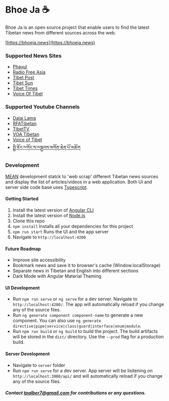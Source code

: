 # Bhoe Ja ☕️

Bhoe Ja is an open source project that enable users to find the latest Tibetan news from different sources across the web.

[https://bhoeja.news](https://bhoeja.news)

### Supported News Sites

- [Phayul](https://www.phayul.com/)
- [Radio Free Asia](https://www.rfa.org/english/news/tibet)
- [Tibet Post](http://www.thetibetpost.com/en/)
- [Tibet Sun](https://www.tibetsun.com/)
- [Tibet Times](http://tibettimes.net/)
- [Voice Of Tibet](https://vot.org/)

### Supported Youtube Channels

- [Dalai Lama](https://www.youtube.com/channel/UCiPJ_g02LuOgOG0ZNk5j1jA)
- [RFATibetan](https://www.youtube.com/channel/UCmAs3jM0KZLwsglmaVMwvMg)
- [TibetTV](https://www.youtube.com/channel/UCQG1iEjZPBw9m4HSZgyVoUg)
- [VOA Tibetan](https://www.youtube.com/channel/UC2UlA4pbz0AYXXHba7cbu0Q)
- [Voice of Tibet](https://www.youtube.com/channel/UCYg4JtszcCx83UTR-wObgFg)
- [སྤྱི་ནོར་ྋགོང་ས་ྋསྐྱབས་མགོན་ཆེན་པོ་མཆོག](https://www.youtube.com/channel/UCprjZGYXe2TPAd2LydWhk8A)

### Development

[MEAN](<https://en.wikipedia.org/wiki/MEAN_(solution_stack)>) development statck to 'web scrap' different Tibetan news sources and display the list of articles/videos in a web application.
Both UI and server side code base uses [Typescript](https://www.typescriptlang.org/).

#### Getting Started

1. Install the latest version of [Angular CLI](https://cli.angular.io/)
2. Install the latest version of [Node.js](https://nodejs.org/en/)
3. Clone this repo
4. `npm install` Installs all your dependencies for this project
5. `npm run start` Runs the UI and the app server
6. Navigate to `http://localhost:4200`

#### Future Roadmap

- Improve site accessibility
- Bookmark news and save it to browser's cache (Window.localStorage)
- Separate news in Tibetan and English into different sections
- Dark Mode with Angular Material Theming

#### UI Development

- Run `npm run serve` or `ng serve` for a dev server. Navigate to `http://localhost:4200/`. The app will automatically reload if you change any of the source files.
- Run `ng generate component component-name` to generate a new component. You can also use `ng generate directive|pipe|service|class|guard|interface|enum|module`.
- Run `npm run build` or `ng build` to build the project. The build artifacts will be stored in the `dist/` directory. Use the `--prod` flag for a production build.

#### Server Development

- Navigate to `server` folder
- Run `npm run serve` for a dev server. App server will be lisitening on `http://localhost:3000/api/` and will automatically reload if you change any of the source files.

##### Contact tpalber7@gmail.com for contributions or any questions.
